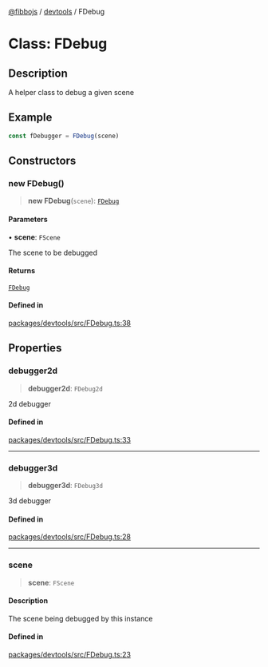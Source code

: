 [@fibbojs](/api/index) / [devtools](/api/devtools) / FDebug

# Class: FDebug

## Description

A helper class to debug a given scene

## Example

```ts
const fDebugger = FDebug(scene)
```

## Constructors

### new FDebug()

> **new FDebug**(`scene`): [`FDebug`](FDebug.md)

#### Parameters

• **scene**: `FScene`

The scene to be debugged

#### Returns

[`FDebug`](FDebug.md)

#### Defined in

[packages/devtools/src/FDebug.ts:38](https://github.com/fibbojs/fibbo/blob/b15d2db28a257e995075ea40c3de44dde73dcbf1/packages/devtools/src/FDebug.ts#L38)

## Properties

### debugger2d

> **debugger2d**: `FDebug2d`

2d debugger

#### Defined in

[packages/devtools/src/FDebug.ts:33](https://github.com/fibbojs/fibbo/blob/b15d2db28a257e995075ea40c3de44dde73dcbf1/packages/devtools/src/FDebug.ts#L33)

***

### debugger3d

> **debugger3d**: `FDebug3d`

3d debugger

#### Defined in

[packages/devtools/src/FDebug.ts:28](https://github.com/fibbojs/fibbo/blob/b15d2db28a257e995075ea40c3de44dde73dcbf1/packages/devtools/src/FDebug.ts#L28)

***

### scene

> **scene**: `FScene`

#### Description

The scene being debugged by this instance

#### Defined in

[packages/devtools/src/FDebug.ts:23](https://github.com/fibbojs/fibbo/blob/b15d2db28a257e995075ea40c3de44dde73dcbf1/packages/devtools/src/FDebug.ts#L23)
